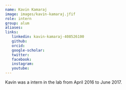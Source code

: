 ```yaml
---
name: Kavin Kamaraj
image: images/kavin-kamaraj.jfif
role: intern
group: alum
aliases:
links:
   linkedin: kavin-kamaraj-408526100
   github:
   orcid: 
   google-scholar:
   twitter:
   facebook:
   instagram: 
   youtube:
---
```


Kavin was a intern in the lab from April 2016 to June 2017.